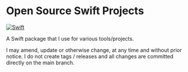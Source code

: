 # Open Source Swift Projects

[![Swift](https://github.com/MarcoEidinger/OpenSourceSwiftProjectsThatMarcoWatches/actions/workflows/swift.yml/badge.svg)](https://github.com/MarcoEidinger/OpenSourceSwiftProjectsThatMarcoWatches/actions/workflows/swift.yml)

A Swift package that I use for various tools/projects.

I may amend, update or otherwise change, at any time and without prior notice. I do not create tags / releases and all changes are committed directly on the main branch.
